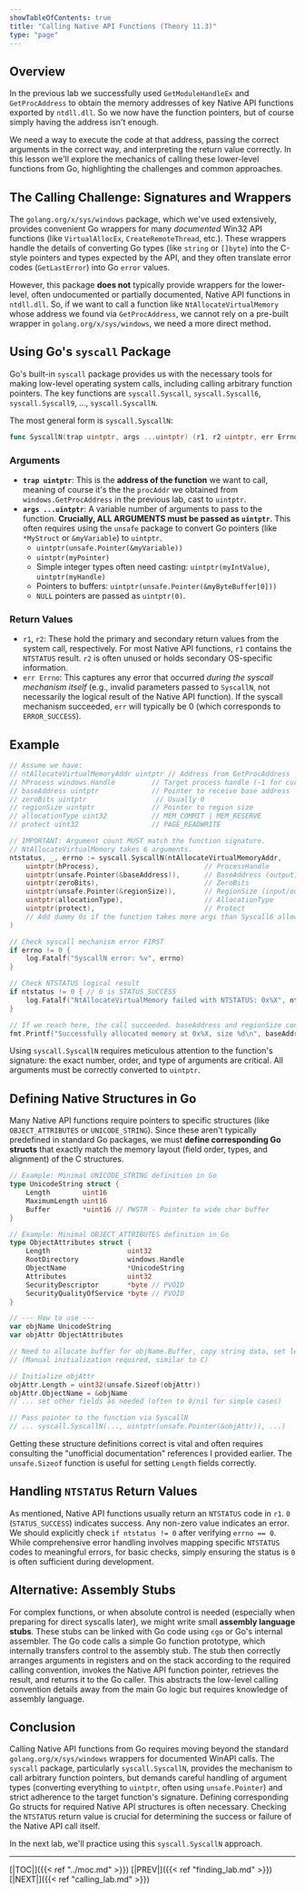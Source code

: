```yaml
---
showTableOfContents: true
title: "Calling Native API Functions (Theory 11.3)"
type: "page"
---
```

## Overview

In the previous lab we successfully used `GetModuleHandleEx` and `GetProcAddress` to obtain the memory addresses of key Native API functions exported by `ntdll.dll`. So we now have the function pointers, but of course simply having the address isn't enough.

We need a way to execute the code at that address, passing the correct arguments in the correct way, and interpreting the return value correctly. In this lesson we'll explore the mechanics of calling these lower-level functions from Go, highlighting the challenges and common approaches.

## The Calling Challenge: Signatures and Wrappers

The `golang.org/x/sys/windows` package, which we've used extensively, provides convenient Go wrappers for many *documented* Win32 API functions (like `VirtualAllocEx`, `CreateRemoteThread`, etc.). These wrappers handle the details of converting Go types (like `string` or `[]byte`) into the C-style pointers and types expected by the API, and they often translate error codes (`GetLastError`) into Go `error` values.

However, this package **does not** typically provide wrappers for the lower-level, often undocumented or partially documented, Native API functions in `ntdll.dll`. So, if we want to call a function like `NtAllocateVirtualMemory` whose address we found via `GetProcAddress`, we cannot rely on a pre-built wrapper in `golang.org/x/sys/windows`, we need a more direct method.

## Using Go's `syscall` Package

Go's built-in `syscall` package provides us with the necessary tools for making low-level operating system calls, including calling arbitrary function pointers. The key functions are `syscall.Syscall`, `syscall.Syscall6`, `syscall.Syscall9`, ..., `syscall.SyscallN`.

The most general form is `syscall.SyscallN`:

```go
func SyscallN(trap uintptr, args ...uintptr) (r1, r2 uintptr, err Errno)
````


### Arguments
- **`trap uintptr`**: This is the **address of the function** we want to call, meaning of course it's the the `procAddr` we obtained from `windows.GetProcAddress` in the previous lab, cast to `uintptr`.
- **`args ...uintptr`**: A variable number of arguments to pass to the function. **Crucially, ALL ARGUMENTS must be passed as `uintptr`**. This often requires using the `unsafe` package to convert Go pointers (like `*MyStruct` or `&myVariable`) to `uintptr`.
    - `uintptr(unsafe.Pointer(&myVariable))`
    - `uintptr(myPointer)`
    - Simple integer types often need casting: `uintptr(myIntValue)`, `uintptr(myHandle)`
    - Pointers to buffers: `uintptr(unsafe.Pointer(&myByteBuffer[0]))`
    - `NULL` pointers are passed as `uintptr(0)`.

### Return Values
- `r1`, `r2`: These hold the primary and secondary return values from the system call, respectively. For most Native API functions, `r1` contains the `NTSTATUS` result. `r2` is often unused or holds secondary OS-specific information.
- `err Errno`: This captures any error that occurred _during the syscall mechanism itself_ (e.g., invalid parameters passed to `SyscallN`, not necessarily the logical result of the Native API function). If the syscall mechanism succeeded, `err` will typically be 0 (which corresponds to `ERROR_SUCCESS`).



## Example

```go
// Assume we have:
// ntAllocateVirtualMemoryAddr uintptr // Address from GetProcAddress
// hProcess windows.Handle         // Target process handle (-1 for current)
// baseAddress uintptr             // Pointer to receive base address
// zeroBits uintptr                 // Usually 0
// regionSize uintptr              // Pointer to region size
// allocationType uint32           // MEM_COMMIT | MEM_RESERVE
// protect uint32                  // PAGE_READWRITE

// IMPORTANT: Argument count MUST match the function signature.
// NtAllocateVirtualMemory takes 6 arguments.
ntstatus, _, errno := syscall.SyscallN(ntAllocateVirtualMemoryAddr,
    uintptr(hProcess),                          // ProcessHandle
    uintptr(unsafe.Pointer(&baseAddress)),      // BaseAddress (output)
    uintptr(zeroBits),                          // ZeroBits
    uintptr(unsafe.Pointer(&regionSize)),       // RegionSize (input/output)
    uintptr(allocationType),                    // AllocationType
    uintptr(protect),                           // Protect
    // Add dummy 0s if the function takes more args than Syscall6 allows
)

// Check syscall mechanism error FIRST
if errno != 0 {
    log.Fatalf("SyscallN error: %v", errno)
}

// Check NTSTATUS logical result
if ntstatus != 0 { // 0 is STATUS_SUCCESS
    log.Fatalf("NtAllocateVirtualMemory failed with NTSTATUS: 0x%X", ntstatus)
}

// If we reach here, the call succeeded. baseAddress and regionSize contain results.
fmt.Printf("Successfully allocated memory at 0x%X, size %d\n", baseAddress, regionSize)

```

Using `syscall.SyscallN` requires meticulous attention to the function's signature: the exact number, order, and type of arguments are critical. All arguments must be correctly converted to `uintptr`.

## Defining Native Structures in Go

Many Native API functions require pointers to specific structures (like `OBJECT_ATTRIBUTES` or `UNICODE_STRING`). Since these aren't typically predefined in standard Go packages, we must **define corresponding Go structs** that exactly match the memory layout (field order, types, and alignment) of the C structures.


```go
// Example: Minimal UNICODE_STRING definition in Go
type UnicodeString struct {
    Length        uint16
    MaximumLength uint16
    Buffer        *uint16 // PWSTR - Pointer to wide char buffer
}

// Example: Minimal OBJECT_ATTRIBUTES definition in Go
type ObjectAttributes struct {
    Length                   uint32
    RootDirectory            windows.Handle
    ObjectName               *UnicodeString
    Attributes               uint32
    SecurityDescriptor       *byte // PVOID
    SecurityQualityOfService *byte // PVOID
}

// --- How to use ---
var objName UnicodeString
var objAttr ObjectAttributes

// Need to allocate buffer for objName.Buffer, copy string data, set lengths...
// (Manual initialization required, similar to C)

// Initialize objAttr
objAttr.Length = uint32(unsafe.Sizeof(objAttr))
objAttr.ObjectName = &objName
// ... set other fields as needed (often to 0/nil for simple cases)

// Pass pointer to the function via SyscallN
// ... syscall.SyscallN(..., uintptr(unsafe.Pointer(&objAttr)), ...)
```

Getting these structure definitions correct is vital and often requires consulting the "unofficial documentation" references I provided earlier. The `unsafe.Sizeof` function is useful for setting `Length` fields correctly.

## Handling `NTSTATUS` Return Values

As mentioned, Native API functions usually return an `NTSTATUS` code in `r1`. `0` (`STATUS_SUCCESS`) indicates success. Any non-zero value indicates an error. We should explicitly check `if ntstatus != 0` after verifying `errno == 0`. While comprehensive error handling involves mapping specific `NTSTATUS` codes to meaningful errors, for basic checks, simply ensuring the status is `0` is often sufficient during development.

## Alternative: Assembly Stubs

For complex functions, or when absolute control is needed (especially when preparing for direct syscalls later), we might write small **assembly language stubs**. These stubs can be linked with Go code using `cgo` or Go's internal assembler. The Go code calls a simple Go function prototype, which internally transfers control to the assembly stub. The stub then correctly arranges arguments in registers and on the stack according to the required calling convention, invokes the Native API function pointer, retrieves the result, and returns it to the Go caller. This abstracts the low-level calling convention details away from the main Go logic but requires knowledge of assembly language.

## Conclusion

Calling Native API functions from Go requires moving beyond the standard `golang.org/x/sys/windows` wrappers for documented WinAPI calls. The `syscall` package, particularly `syscall.SyscallN`, provides the mechanism to call arbitrary function pointers, but demands careful handling of argument types (converting everything to `uintptr`, often using `unsafe.Pointer`) and strict adherence to the target function's signature. Defining corresponding Go structs for required Native API structures is often necessary. Checking the `NTSTATUS` return value is crucial for determining the success or failure of the Native API call itself.

In the next lab, we'll practice using this `syscall.SyscallN` approach.


---
[|TOC|]({{< ref "../moc.md" >}})
[|PREV|]({{< ref "finding_lab.md" >}})
[|NEXT|]({{< ref "calling_lab.md" >}})